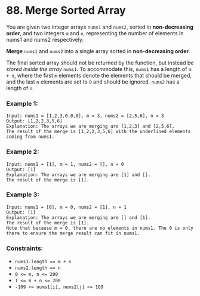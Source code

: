 # 88. Merge Sorted Array
You are given two integer arrays ```nums1``` and ```nums2```, sorted in **non-decreasing order**, and two integers ```m``` and ```n```, representing the number of elements in nums1 and nums2 respectively.

**Merge** ```nums1``` and ```nums2``` into a single array sorted in **non-decreasing order**.

The final sorted array should not be returned by the function, but instead be _stored inside the array_ ```nums1```. To accommodate this, ```nums1``` has a length of ```m + n```, where the first ```m``` elements denote the elements that should be merged, and the last ```n``` elements are set to ```0``` and should be ignored. ```nums2``` has a length of ```n```.

### Example 1:
```
Input: nums1 = [1,2,3,0,0,0], m = 3, nums2 = [2,5,6], n = 3
Output: [1,2,2,3,5,6]
Explanation: The arrays we are merging are [1,2,3] and [2,5,6].
The result of the merge is [1,2,2,3,5,6] with the underlined elements coming from nums1.
```

### Example 2:

```
Input: nums1 = [1], m = 1, nums2 = [], n = 0
Output: [1]
Explanation: The arrays we are merging are [1] and [].
The result of the merge is [1].
```

### Example 3:

```
Input: nums1 = [0], m = 0, nums2 = [1], n = 1
Output: [1]
Explanation: The arrays we are merging are [] and [1].
The result of the merge is [1].
Note that because m = 0, there are no elements in nums1. The 0 is only there to ensure the merge result can fit in nums1.
```

### Constraints:

- ```nums1.length == m + n```
- ```nums2.length == n```
- ```0 <= m, n <= 200```
- ```1 <= m + n <= 200```
- ```-109 <= nums1[i], nums2[j] <= 109```
